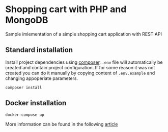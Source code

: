 # Shopping cart with PHP and MongoDB

Sample imlementation of a simple shopping cart application with REST API

## Standard installation

Install project dependencies using [composer](https://getcomposer.org/download/). 
`.env` file will automatically be created and contain project configuration. If for some reason it was not created you can do it manually by copying content of `.env.example` and changing appoperiate parameters.
```
composer install
```

## Docker installation


```
docker-compose up
```


More information can be found in the following [article](https://medium.com/@j.kapuscik2/how-to-use-mongodb-with-php-db0956eb5e6b)
